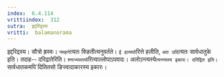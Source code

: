 ```yaml
---
index:  6.4.114
vrittiindex:  312
sutra:  इद्दरिद्रस्य
vritti:  balamanorama 
---
```


इद्दरिद्रस्य। सौत्रो ह्रस्वः। `गमहने`त्यतः क्ङितीत्यनुवर्तते। `ई हल्यघो`रित्ते हलीति, `अत उदि`त्यतः सार्वधातुके इति। तदाह-- दरिद्रातेरिति। `श्नाभ्यस्तयो`रित्याल्लोपाऽपवादः। अलोऽन्त्यस्ये`त्यन्त्यस्य इकारः। दरिद्रित इति। `सार्वधातकमपि`दितितसो ङित्त्वादाकारस्य इकारः। 

